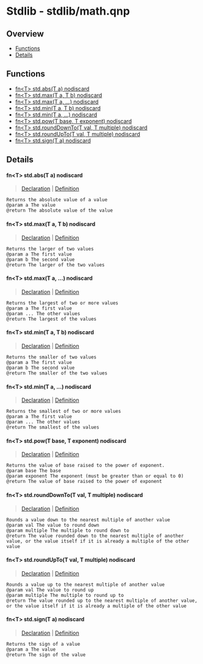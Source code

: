 
# Stdlib - stdlib/math.qnp

## Overview
 - [Functions](#functions)
 - [Details](#details)


## Functions
 - [fn\<T\> std.abs(T a) nodiscard](#ref_1f40f5731275a8bbb759f96e632f9248)
 - [fn\<T\> std.max(T a, T b) nodiscard](#ref_4647c68a0c982c79783a341b421606c5)
 - [fn\<T\> std.max(T a, ...) nodiscard](#ref_e71a12366d543be42c0e95d4e4a8c616)
 - [fn\<T\> std.min(T a, T b) nodiscard](#ref_02a9415bf3a9df7fee6ac0ee50091465)
 - [fn\<T\> std.min(T a, ...) nodiscard](#ref_4a3642fe1a523b82c4f5171760985618)
 - [fn\<T\> std.pow(T base, T exponent) nodiscard](#ref_b32efe24f2f65bfb89920ee8d75c1e63)
 - [fn\<T\> std.roundDownTo(T val, T multiple) nodiscard](#ref_1e47b7d85bcca029a5bd7d954bd014ab)
 - [fn\<T\> std.roundUpTo(T val, T multiple) nodiscard](#ref_b12e54729746cb70dd8179c7d3bc8293)
 - [fn\<T\> std.sign(T a) nodiscard](#ref_0b13ebada57ca6d1aff2bacad39e3bcb)

## Details
#### <a id="ref_1f40f5731275a8bbb759f96e632f9248"/>fn\<T\> std.abs(T a) nodiscard
> [Declaration](/stdlib/math.qnp?plain=1#L32) | [Definition](/stdlib/math.qnp?plain=1#L71)
```qinp
Returns the absolute value of a value
@param a The value
@return The absolute value of the value
```
#### <a id="ref_4647c68a0c982c79783a341b421606c5"/>fn\<T\> std.max(T a, T b) nodiscard
> [Declaration](/stdlib/math.qnp?plain=1#L21) | [Definition](/stdlib/math.qnp?plain=1#L65)
```qinp
Returns the larger of two values
@param a The first value
@param b The second value
@return The larger of the two values
```
#### <a id="ref_e71a12366d543be42c0e95d4e4a8c616"/>fn\<T\> std.max(T a, ...) nodiscard
> [Declaration](/stdlib/math.qnp?plain=1#L27) | [Definition](/stdlib/math.qnp?plain=1#L68)
```qinp
Returns the largest of two or more values
@param a The first value
@param ... The other values
@return The largest of the values
```
#### <a id="ref_02a9415bf3a9df7fee6ac0ee50091465"/>fn\<T\> std.min(T a, T b) nodiscard
> [Declaration](/stdlib/math.qnp?plain=1#L9) | [Definition](/stdlib/math.qnp?plain=1#L59)
```qinp
Returns the smaller of two values
@param a The first value
@param b The second value
@return The smaller of the two values
```
#### <a id="ref_4a3642fe1a523b82c4f5171760985618"/>fn\<T\> std.min(T a, ...) nodiscard
> [Declaration](/stdlib/math.qnp?plain=1#L15) | [Definition](/stdlib/math.qnp?plain=1#L62)
```qinp
Returns the smallest of two or more values
@param a The first value
@param ... The other values
@return The smallest of the values
```
#### <a id="ref_b32efe24f2f65bfb89920ee8d75c1e63"/>fn\<T\> std.pow(T base, T exponent) nodiscard
> [Declaration](/stdlib/math.qnp?plain=1#L43) | [Definition](/stdlib/math.qnp?plain=1#L77)
```qinp
Returns the value of base raised to the power of exponent.
@param base The base
@param exponent The exponent (must be greater than or equal to 0)
@return The value of base raised to the power of exponent
```
#### <a id="ref_1e47b7d85bcca029a5bd7d954bd014ab"/>fn\<T\> std.roundDownTo(T val, T multiple) nodiscard
> [Declaration](/stdlib/math.qnp?plain=1#L49) | [Definition](/stdlib/math.qnp?plain=1#L83)
```qinp
Rounds a value down to the nearest multiple of another value
@param val The value to round down
@param multiple The multiple to round down to
@return The value rounded down to the nearest multiple of another value, or the value itself if it is already a multiple of the other value
```
#### <a id="ref_b12e54729746cb70dd8179c7d3bc8293"/>fn\<T\> std.roundUpTo(T val, T multiple) nodiscard
> [Declaration](/stdlib/math.qnp?plain=1#L55) | [Definition](/stdlib/math.qnp?plain=1#L86)
```qinp
Rounds a value up to the nearest multiple of another value
@param val The value to round up
@param multiple The multiple to round up to
@return The value rounded up to the nearest multiple of another value, or the value itself if it is already a multiple of the other value
```
#### <a id="ref_0b13ebada57ca6d1aff2bacad39e3bcb"/>fn\<T\> std.sign(T a) nodiscard
> [Declaration](/stdlib/math.qnp?plain=1#L37) | [Definition](/stdlib/math.qnp?plain=1#L74)
```qinp
Returns the sign of a value
@param a The value
@return The sign of the value
```

